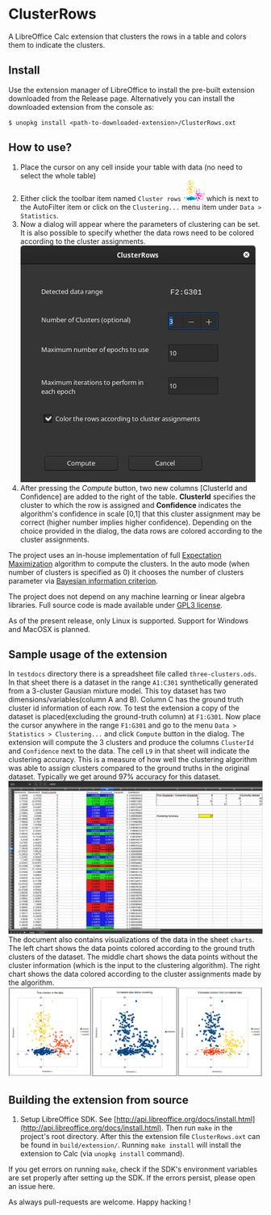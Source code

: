 # ClusterRows

A LibreOffice Calc extension that clusters the rows in a table and colors them to indicate the clusters.

## Install
Use the extension manager of LibreOffice to install the pre-built extension downloaded from the Release page. Alternatively you can install the downloaded extension from the console as:
```
$ unopkg install <path-to-downloaded-extension>/ClusterRows.oxt
```

## How to use?

1. Place the cursor on any cell inside your table with data (no need to select the whole table)
2. Either click the toolbar item named `Cluster rows` ![icon](img/icon.png) which is next to the AutoFilter item or click on the `Clustering...` menu item under `Data > Statistics`.
3. Now a dialog will appear where the parameters of clustering can be set. It is also possible to specify whether the data rows need to be colored according to the cluster assignments.
   ![Dialog](img/dialog.png)
4. After pressing the *Compute* button, two new columns [ClusterId and Confidence] are added to the right of the table. **ClusterId** specifies the cluster to which the row is assigned and **Confidence** indicates the algorithm's confidence in scale [0,1] that this cluster assignment may be correct (higher number implies higher confidence). Depending on the choice provided in the dialog, the data rows are colored according to the cluster assignments.

The project uses an in-house implementation of full [Expectation Maximization](https://en.wikipedia.org/wiki/Expectation%E2%80%93maximization_algorithm) algorithm to compute the clusters. In the auto mode (when number of clusters is specified as 0) it chooses the number of clusters parameter via [Bayesian information criterion](https://en.wikipedia.org/wiki/Bayesian_information_criterion).

The project does not depend on any machine learning or linear algebra libraries. Full source code is made available under [GPL3 license](https://www.gnu.org/licenses/gpl-3.0.en.html).

As of the present release, only Linux is supported. Support for Windows and MacOSX is planned.

## Sample usage of the extension
In `testdocs` directory there is a spreadsheet file called `three-clusters.ods`. In that sheet there is a dataset in the range `A1:C301` synthetically  generated from a 3-cluster Gausian mixture model. This toy dataset has two dimensions/variables(column A and B). Column C has the ground truth cluster id information of each row. To test the extension a copy of the dataset is placed(excluding the ground-truth column) at `F1:G301`. Now place the cursor anywhere in the range `F1:G301` and go to the menu `Data > Statistics > Clustering...` and click `Compute` button in the dialog. The extension will compute the 3 clusters and produce the columns `ClusterId` and `Confidence` next to the data. The cell `L9` in that sheet will indicate the clustering accuracy. This is a measure of how well the clustering algorithm was able to assign clusters compared to the ground truths in the original dataset. Typically we get around 97% accuracy for this dataset.
![Clustering Output](img/output.png)
The document also contains visualizations of the data in the sheet `charts`. The left chart shows the data points colored according to the ground truth clusters of the dataset. The middle chart shows the data points without the cluster information (which is the input to the clustering algorithm). The right chart shows the data colored according to the cluster assignments made by the algorithm.
![Visualization](img/chart.png)

## Building the extension from source

1. Setup LibreOffice SDK. See [http://api.libreoffice.org/docs/install.html](http://api.libreoffice.org/docs/install.html).
Then run `make` in the project's root directory. After this the extension file `ClusterRows.oxt` can be found in `build/extension/`. Running `make install` will install the extension to Calc (via `unopkg install` command).

If you get errors on running `make`, check if the SDK's environment variables are set properly after setting up the SDK. If the errors persist, please open an issue here.

As always pull-requests are welcome. Happy hacking !
